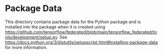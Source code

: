 # Package Data

This directory contains package data for the Python package and is installed
into the package when it is created using
https://github.com/tensorflow/federated/blob/main/tensorflow_federated/tools/development/setup.py. See
https://docs.python.org/3/distutils/setupscript.html#installing-package-data for
more information.
